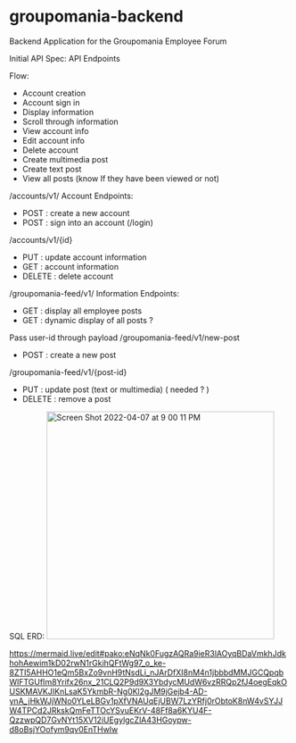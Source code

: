 # groupomania-backend
Backend Application for the Groupomania Employee Forum 

Initial API Spec: 
API Endpoints

Flow: 
- Account creation 
- Account sign in
- Display information
- Scroll through information
- View account info
- Edit account info
- Delete account
- Create multimedia post
- Create text post
- View all posts (know If they have been viewed or not)

/accounts/v1/
Account Endpoints:
- POST : create a new account
- POST : sign into an account (/login)

/accounts/v1/{id}
- PUT : update account information
- GET : account information
- DELETE  : delete account

/groupomania-feed/v1/
Information Endpoints:

- GET : display all employee posts
- GET : dynamic display of all posts  ? 

Pass user-id through payload
/groupomania-feed/v1/new-post
- POST : create a new post

/groupomania-feed/v1/{post-id}
- PUT :  update post (text or multimedia) ( needed ? )
- DELETE : remove a post 

SQL ERD:
<img width="408" alt="Screen Shot 2022-04-07 at 9 00 11 PM" src="https://user-images.githubusercontent.com/40476522/162348392-5118aec2-e2f4-425d-88e2-f7e788a8c8b0.png">

https://mermaid.live/edit#pako:eNqNk0FugzAQRa9ieR3lAOyqBDaVmkhJdkhohAewim1kD02rwN1rGkihQFtWg97_o_ke-8ZTI5AHHO1eQm5BxZo9vnH9tNsdLi_nJArDfXI8nM4n1jbbbdMMJGCQpqbWlFTGUfIm8Yrifx26nx_21CLQ2P9d9X3YbdycMUdW6vzRRQp2fJ4oegEqkOUSKMAVKJIKnLsaK5YkmbR-Ng0Kl2gJM9jGejb4-AD-ynA_jHkWJjWNo0YLeLBGv1pXfVNAUqEjUBW7LzYRfj0rObtoK8nW4vSYJJW4TPCd2JRkskQmFeTTOcYSvuEKrV-48Ff8a6KYU4F-QzzwpQD7GvNYt15XV12iUEgylgcZlA43HGoypw-d8oBsjYOofym9qv0EnTHwIw

